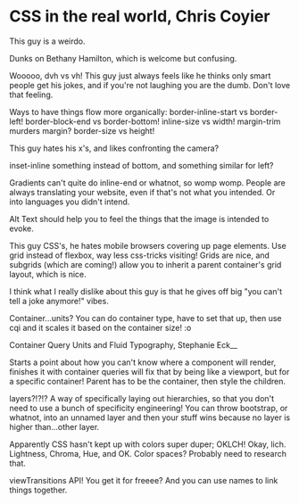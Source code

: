 # CSS in the real world, Chris Coyier
This guy is a weirdo.

Dunks on Bethany Hamilton, which is welcome but confusing.

Wooooo, dvh vs vh! This guy just always feels like he thinks only smart people get his jokes, and if you're not laughing you are the dumb. Don't love that feeling.

Ways to have things flow more organically: border-inline-start vs border-left! border-block-end vs border-bottom! inline-size vs width! margin-trim murders margin? border-size vs height!

This guy hates his x's, and likes confronting the camera?

inset-inline something instead of bottom, and something similar for left? 

Gradients can't quite do inline-end or whatnot, so womp womp. People are always translating your website, even if that's not what you intended. Or into languages you didn't intend.

Alt Text should help you to feel the things that the image is intended to evoke. 

This guy CSS's, he hates mobile browsers covering up page elements. Use grid instead of flexbox, way less css-tricks visiting! Grids are nice, and subgrids (which are coming!) allow you to inherit a parent container's grid layout, which is nice. 

I think what I really dislike about this guy is that he gives off big "you can't tell a joke anymore!" vibes.

Container...units? You can do container type, have to set that up, then use cqi and it scales it based on the container size! :o

Container Query Units and Fluid Typography, Stephanie Eck__

Starts a point about how you can't know where a component will render, finishes it with container queries will fix that by being like a viewport, but for a specific container! Parent has to be the container, then style the children.

layers?!?!? A way of specifically laying out hierarchies, so that you don't need to use a bunch of specificity engineering! You can throw bootstrap, or whatnot, into an unnamed layer and then your stuff wins because no layer is higher than...other layer. 

Apparently CSS hasn't kept up with colors super duper; OKLCH! Okay, lich.
Lightness, Chroma, Hue, and OK. Color spaces? Probably need to research that. 

viewTransitions API! You get it for freeee? And you can use names to link things together.